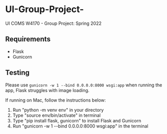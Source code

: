 # UI-Group-Project-
UI COMS W4170 - Group Project: Spring 2022

## Requirements
* Flask
* Gunicorn

## Testing
Please use `gunicorn -w 1 --bind 0.0.0.0:8000 wsgi:app` when running the app, Flask struggles with image loading.

If running on Mac, follow the instructions below: 
1. Run "python -m venv env" in your directory
2. Type "source env/bin/activate" in terminal
3. Type "pip install flask, gunicorn" to install Flask and Gunicorn
4. Run "gunicorn -w 1 --bind 0.0.0.0:8000 wsgi:app" in the terminal
